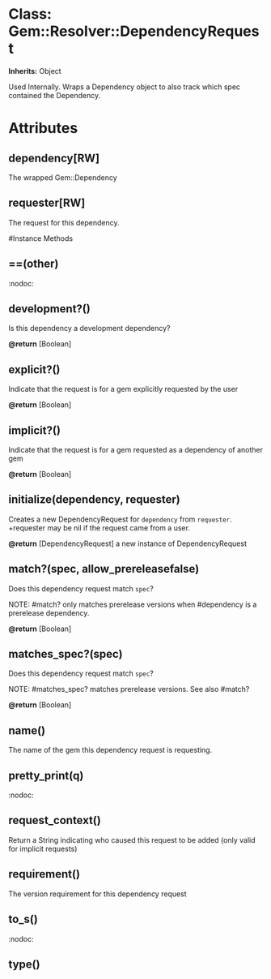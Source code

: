 # Class: Gem::Resolver::DependencyRequest
**Inherits:** Object
    

Used Internally. Wraps a Dependency object to also track which spec contained
the Dependency.


# Attributes
## dependency[RW] [](#attribute-i-dependency)
The wrapped Gem::Dependency

## requester[RW] [](#attribute-i-requester)
The request for this dependency.


#Instance Methods
## ==(other) [](#method-i-==)
:nodoc:

## development?() [](#method-i-development?)
Is this dependency a development dependency?

**@return** [Boolean] 

## explicit?() [](#method-i-explicit?)
Indicate that the request is for a gem explicitly requested by the user

**@return** [Boolean] 

## implicit?() [](#method-i-implicit?)
Indicate that the request is for a gem requested as a dependency of another
gem

**@return** [Boolean] 

## initialize(dependency, requester) [](#method-i-initialize)
Creates a new DependencyRequest for `dependency` from `requester`. +requester
may be nil if the request came from a user.

**@return** [DependencyRequest] a new instance of DependencyRequest

## match?(spec, allow_prereleasefalse) [](#method-i-match?)
Does this dependency request match `spec`?

NOTE:  #match? only matches prerelease versions when #dependency is a
prerelease dependency.

**@return** [Boolean] 

## matches_spec?(spec) [](#method-i-matches_spec?)
Does this dependency request match `spec`?

NOTE:  #matches_spec? matches prerelease versions.  See also #match?

**@return** [Boolean] 

## name() [](#method-i-name)
The name of the gem this dependency request is requesting.

## pretty_print(q) [](#method-i-pretty_print)
:nodoc:

## request_context() [](#method-i-request_context)
Return a String indicating who caused this request to be added (only valid for
implicit requests)

## requirement() [](#method-i-requirement)
The version requirement for this dependency request

## to_s() [](#method-i-to_s)
:nodoc:

## type() [](#method-i-type)

